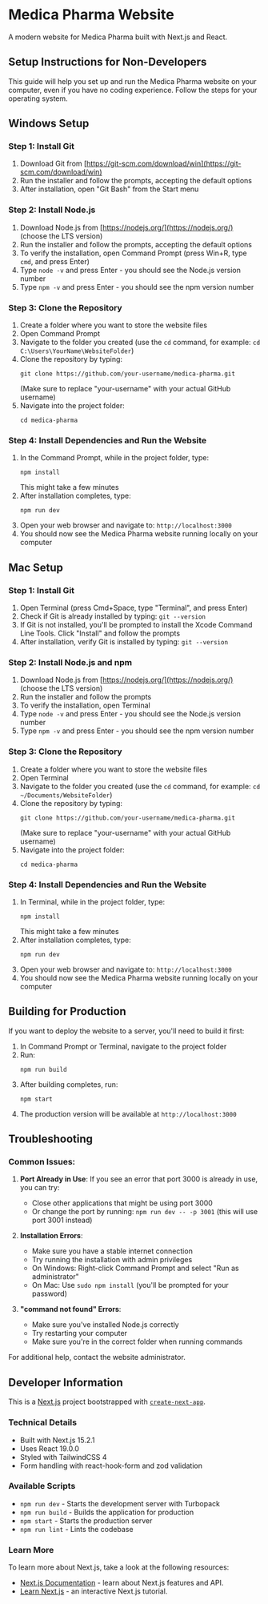 # Medica Pharma Website

A modern website for Medica Pharma built with Next.js and React.

## Setup Instructions for Non-Developers

This guide will help you set up and run the Medica Pharma website on your computer, even if you have no coding experience. Follow the steps for your operating system.

## Windows Setup

### Step 1: Install Git

1. Download Git from [https://git-scm.com/download/win](https://git-scm.com/download/win)
2. Run the installer and follow the prompts, accepting the default options
3. After installation, open "Git Bash" from the Start menu

### Step 2: Install Node.js

1. Download Node.js from [https://nodejs.org/](https://nodejs.org/) (choose the LTS version)
2. Run the installer and follow the prompts, accepting the default options
3. To verify the installation, open Command Prompt (press Win+R, type `cmd`, and press Enter)
4. Type `node -v` and press Enter - you should see the Node.js version number
5. Type `npm -v` and press Enter - you should see the npm version number

### Step 3: Clone the Repository

1. Create a folder where you want to store the website files
2. Open Command Prompt
3. Navigate to the folder you created (use the `cd` command, for example: `cd C:\Users\YourName\WebsiteFolder`)
4. Clone the repository by typing:
   ```
   git clone https://github.com/your-username/medica-pharma.git
   ```
   (Make sure to replace "your-username" with your actual GitHub username)
5. Navigate into the project folder:
   ```
   cd medica-pharma
   ```

### Step 4: Install Dependencies and Run the Website

1. In the Command Prompt, while in the project folder, type:
   ```
   npm install
   ```
   This might take a few minutes
2. After installation completes, type:
   ```
   npm run dev
   ```
3. Open your web browser and navigate to: `http://localhost:3000`
4. You should now see the Medica Pharma website running locally on your computer

## Mac Setup

### Step 1: Install Git

1. Open Terminal (press Cmd+Space, type "Terminal", and press Enter)
2. Check if Git is already installed by typing: `git --version`
3. If Git is not installed, you'll be prompted to install the Xcode Command Line Tools. Click "Install" and follow the prompts
4. After installation, verify Git is installed by typing: `git --version`

### Step 2: Install Node.js and npm

1. Download Node.js from [https://nodejs.org/](https://nodejs.org/) (choose the LTS version)
2. Run the installer and follow the prompts
3. To verify the installation, open Terminal
4. Type `node -v` and press Enter - you should see the Node.js version number
5. Type `npm -v` and press Enter - you should see the npm version number

### Step 3: Clone the Repository

1. Create a folder where you want to store the website files
2. Open Terminal
3. Navigate to the folder you created (use the `cd` command, for example: `cd ~/Documents/WebsiteFolder`)
4. Clone the repository by typing:
   ```
   git clone https://github.com/your-username/medica-pharma.git
   ```
   (Make sure to replace "your-username" with your actual GitHub username)
5. Navigate into the project folder:
   ```
   cd medica-pharma
   ```

### Step 4: Install Dependencies and Run the Website

1. In Terminal, while in the project folder, type:
   ```
   npm install
   ```
   This might take a few minutes
2. After installation completes, type:
   ```
   npm run dev
   ```
3. Open your web browser and navigate to: `http://localhost:3000`
4. You should now see the Medica Pharma website running locally on your computer

## Building for Production

If you want to deploy the website to a server, you'll need to build it first:

1. In Command Prompt or Terminal, navigate to the project folder
2. Run:
   ```
   npm run build
   ```
3. After building completes, run:
   ```
   npm start
   ```
4. The production version will be available at `http://localhost:3000`

## Troubleshooting

### Common Issues:

1. **Port Already in Use**: If you see an error that port 3000 is already in use, you can try:
   - Close other applications that might be using port 3000
   - Or change the port by running: `npm run dev -- -p 3001` (this will use port 3001 instead)

2. **Installation Errors**: 
   - Make sure you have a stable internet connection
   - Try running the installation with admin privileges
   - On Windows: Right-click Command Prompt and select "Run as administrator"
   - On Mac: Use `sudo npm install` (you'll be prompted for your password)

3. **"command not found" Errors**:
   - Make sure you've installed Node.js correctly
   - Try restarting your computer
   - Make sure you're in the correct folder when running commands

For additional help, contact the website administrator.

## Developer Information

This is a [Next.js](https://nextjs.org) project bootstrapped with [`create-next-app`](https://nextjs.org/docs/app/api-reference/cli/create-next-app).

### Technical Details

- Built with Next.js 15.2.1
- Uses React 19.0.0
- Styled with TailwindCSS 4
- Form handling with react-hook-form and zod validation

### Available Scripts

- `npm run dev` - Starts the development server with Turbopack
- `npm run build` - Builds the application for production
- `npm start` - Starts the production server
- `npm run lint` - Lints the codebase

### Learn More

To learn more about Next.js, take a look at the following resources:

- [Next.js Documentation](https://nextjs.org/docs) - learn about Next.js features and API.
- [Learn Next.js](https://nextjs.org/learn) - an interactive Next.js tutorial.

